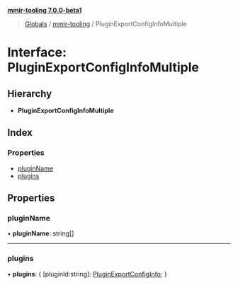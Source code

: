 **[mmir-tooling 7.0.0-beta1](../README.md)**

> [Globals](../README.md) / [mmir-tooling](../modules/mmir_tooling.md) / PluginExportConfigInfoMultiple

# Interface: PluginExportConfigInfoMultiple

## Hierarchy

* **PluginExportConfigInfoMultiple**

## Index

### Properties

* [pluginName](mmir_tooling.pluginexportconfiginfomultiple.md#pluginname)
* [plugins](mmir_tooling.pluginexportconfiginfomultiple.md#plugins)

## Properties

### pluginName

•  **pluginName**: string[]

___

### plugins

•  **plugins**: { [pluginId:string]: [PluginExportConfigInfo](mmir_tooling.pluginexportconfiginfo.md);  }
